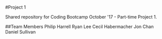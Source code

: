 #Project 1

Shared repository for Coding Bootcamp October '17 - Part-time  Project 1.

##Team Members
Philip Harrell
Ryan Lee
Cecil Habermacher
Jon Chan
Daniel Sullivan
